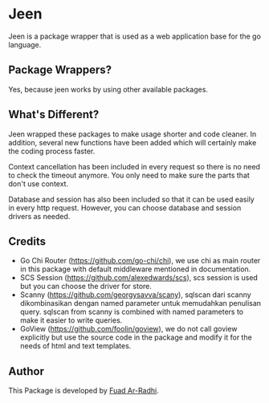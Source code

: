 # Jeen
Jeen is a package wrapper that is used as a web application base for the go language.

## Package Wrappers?

Yes, because jeen works by using other available packages.

## What's Different?

Jeen wrapped these packages to make usage shorter and code cleaner.
In addition, several new functions have been added which will certainly make the coding process faster.

Context cancellation has been included in every request so there is no need to check the timeout anymore. You only need to make sure the parts that don't use context.

Database and session has also been included so that it can be used easily in every http request. However, you can choose database and session drivers as needed.

## Credits
- Go Chi Router (https://github.com/go-chi/chi), we use chi as main router in this package with default middleware mentioned in documentation.
- SCS Session (https://github.com/alexedwards/scs), scs session is used but you can choose the driver for store.
- Scanny (https://github.com/georgysavva/scany), sqlscan dari scanny dikombinasikan dengan named parameter untuk memudahkan penulisan query.
sqlscan from scanny is combined with named parameters to make it easier to write queries.
- GoView (https://github.com/foolin/goview), we do not call goview explicitly but use the source code in the package and modify it for the needs of html and text templates.


## Author

This Package is developed by [Fuad Ar-Radhi](https://github.com/fuadarradhi).
